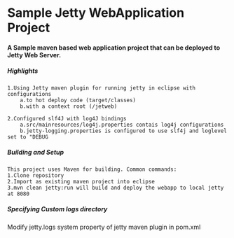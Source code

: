 # Sample Jetty WebApplication Project
#### A Sample maven based web application project that can be deployed to Jetty Web Server.

##### Highlights

	1.Using Jetty maven plugin for running jetty in eclipse with configurations
		a.to hot deploy code (target/classes)
		b.with a context root (/jetweb)

	2.Configured slf4J with log4J bindings
		a.src/mainresources/log4j.properties contais log4j configurations
		b.jetty-logging.properties is configured to use slf4j and loglevel set to "DEBUG

##### Building and Setup

	This project uses Maven for building. Common commands:
	1.Clone repository
	2.Import as existing maven project into eclipse
	3.mvn clean jetty:run will build and deploy the webapp to local jetty at 8080


##### Specifying Custom logs directory
Modify jetty.logs system property of jetty maven plugin in pom.xml


